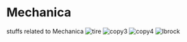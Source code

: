 # Mechanica
stuffs related to Mechanica
![tire](https://github.com/erotiksamet/Mechanica/assets/61390431/92d0e359-a1d7-465b-ac61-1c40973cace9)
![copy3](https://github.com/erotiksamet/Mechanica/assets/61390431/b1719213-8858-4232-af47-4205b19ab2b4)
![copy4](https://github.com/erotiksamet/Mechanica/assets/61390431/7229b467-da8e-4acd-8758-f66193ba008a)
![lbrock](https://github.com/erotiksamet/Mechanica/assets/61390431/4b0d5887-f4b0-4e7f-8219-6c6e7eeb95b5)
